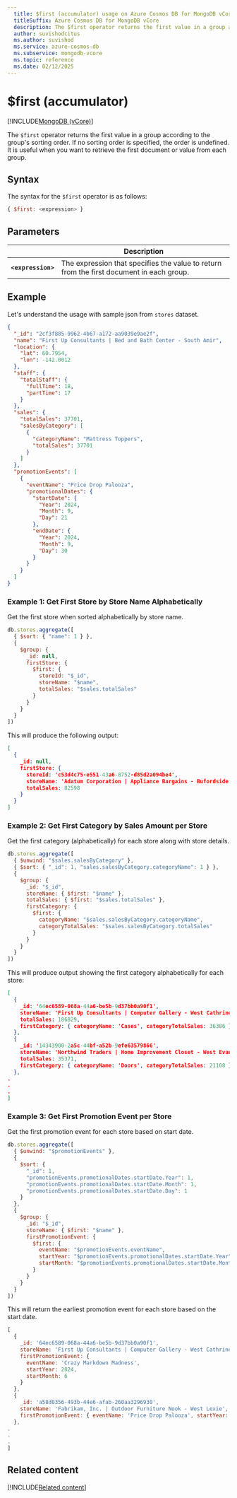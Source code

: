 ```yaml
---
  title: $first (accumulator) usage on Azure Cosmos DB for MongoDB vCore
  titleSuffix: Azure Cosmos DB for MongoDB vCore
  description: The $first operator returns the first value in a group according to the group's sorting order.
  author: suvishodcitus
  ms.author: suvishod
  ms.service: azure-cosmos-db
  ms.subservice: mongodb-vcore
  ms.topic: reference
  ms.date: 02/12/2025
---
```


# $first (accumulator)

[!INCLUDE[MongoDB (vCore)](~/reusable-content/ce-skilling/azure/includes/cosmos-db/includes/appliesto-mongodb-vcore.md)]

The `$first` operator returns the first value in a group according to the group's sorting order. If no sorting order is specified, the order is undefined. It is useful when you want to retrieve the first document or value from each group.

## Syntax

The syntax for the `$first` operator is as follows:

```javascript
{ $first: <expression> }
```

## Parameters

| | Description |
| --- | --- |
| **`<expression>`** | The expression that specifies the value to return from the first document in each group. |

## Example

Let's understand the usage with sample json from `stores` dataset.

```json
{
  "_id": "2cf3f885-9962-4b67-a172-aa9039e9ae2f",
  "name": "First Up Consultants | Bed and Bath Center - South Amir",
  "location": {
    "lat": 60.7954,
    "lon": -142.0012
  },
  "staff": {
    "totalStaff": {
      "fullTime": 18,
      "partTime": 17
    }
  },
  "sales": {
    "totalSales": 37701,
    "salesByCategory": [
      {
        "categoryName": "Mattress Toppers",
        "totalSales": 37701
      }
    ]
  },
  "promotionEvents": [
    {
      "eventName": "Price Drop Palooza",
      "promotionalDates": {
        "startDate": {
          "Year": 2024,
          "Month": 9,
          "Day": 21
        },
        "endDate": {
          "Year": 2024,
          "Month": 9,
          "Day": 30
        }
      }
    }
  ]
}
```

### Example 1: Get First Store by Store Name Alphabetically

Get the first store when sorted alphabetically by store name.

```javascript
db.stores.aggregate([
  { $sort: { "name": 1 } },
  {
    $group: {
      _id: null,
      firstStore: {
        $first: {
          storeId: "$_id",
          storeName: "$name",
          totalSales: "$sales.totalSales"
        }
      }
    }
  }
])
```

This will produce the following output:

```json
[
  {
    _id: null,
    firstStore: {
      storeId: 'c53d4c75-e551-43a6-8752-d85d2a094be4',
      storeName: 'Adatum Corporation | Appliance Bargains - Bufordside',
      totalSales: 82598
    }
  }
]
```

### Example 2: Get First Category by Sales Amount per Store

Get the first category (alphabetically) for each store along with store details.

```javascript
db.stores.aggregate([
  { $unwind: "$sales.salesByCategory" },
  { $sort: { "_id": 1, "sales.salesByCategory.categoryName": 1 } },
  {
    $group: {
      _id: "$_id",
      storeName: { $first: "$name" },
      totalSales: { $first: "$sales.totalSales" },
      firstCategory: {
        $first: {
          categoryName: "$sales.salesByCategory.categoryName",
          categoryTotalSales: "$sales.salesByCategory.totalSales"
        }
      }
    }
  }
])
```

This will produce output showing the first category alphabetically for each store:

```json
[
  {
    _id: '64ec6589-068a-44a6-be5b-9d37bb0a90f1',
    storeName: 'First Up Consultants | Computer Gallery - West Cathrine',
    totalSales: 186829,
    firstCategory: { categoryName: 'Cases', categoryTotalSales: 36386 }
  },
  {
    _id: '14343900-2a5c-44bf-a52b-9efe63579866',
    storeName: 'Northwind Traders | Home Improvement Closet - West Evanside',
    totalSales: 35371,
    firstCategory: { categoryName: 'Doors', categoryTotalSales: 21108 }
  },
.
.
.
]
```

### Example 3: Get First Promotion Event per Store

Get the first promotion event for each store based on start date.

```javascript
db.stores.aggregate([
  { $unwind: "$promotionEvents" },
  { 
    $sort: { 
      "_id": 1, 
      "promotionEvents.promotionalDates.startDate.Year": 1,
      "promotionEvents.promotionalDates.startDate.Month": 1,
      "promotionEvents.promotionalDates.startDate.Day": 1
    }
  },
  {
    $group: {
      _id: "$_id",
      storeName: { $first: "$name" },
      firstPromotionEvent: {
        $first: {
          eventName: "$promotionEvents.eventName",
          startYear: "$promotionEvents.promotionalDates.startDate.Year",
          startMonth: "$promotionEvents.promotionalDates.startDate.Month"
        }
      }
    }
  }
])
```

This will return the earliest promotion event for each store based on the start date.

```javascript
[
  {
    _id: '64ec6589-068a-44a6-be5b-9d37bb0a90f1',
    storeName: 'First Up Consultants | Computer Gallery - West Cathrine',
    firstPromotionEvent: {
      eventName: 'Crazy Markdown Madness',
      startYear: 2024,
      startMonth: 6
    }
  },
  {
    _id: 'a58d0356-493b-44e6-afab-260aa3296930',
    storeName: 'Fabrikam, Inc. | Outdoor Furniture Nook - West Lexie',
    firstPromotionEvent: { eventName: 'Price Drop Palooza', startYear: 2023, startMonth: 9 }
  },
.
.
.
]
```

## Related content

[!INCLUDE[Related content](../includes/related-content.md)]